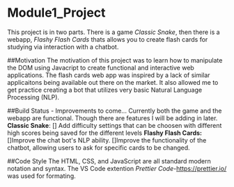 # Module1_Project
This project is in two parts. There is a game _Classic Snake_, then there is a webapp, _Flashy Flash Cards_ thats allows you to create flash cards for studying via interaction with a chatbot.

##Motivation
The motivation of this project was to learn how to manipulate the DOM using Javacript to create functional and interactive web applications. 
The flash cards web app was inspired by a lack of similar applicaitons being available out there on the market. It also allowed me to get practice creating a bot
that utilizes very basic Natural Language Processing (NLP).

##Build Status - Improvements to come...
Currently both the game and the webapp are functional. Though there are features I will be adding in later.
**Classic Snake**: 
[] Add difficulty settings that can be choosen with different high scores being saved for the different levels
**Flashy Flash Cards:** 
[]Improve the chat bot's NLP ability. 
[]Improve the functionality of the chatbot, allowing users to ask for specific cards to be changed. 

##Code Style
The HTML, CSS, and JavaScript are all standard modern notation and syntax. The VS Code extention _Prettier Code_-<https://prettier.io/> was used for formating.
